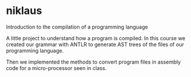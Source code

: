 # niklaus
Introduction to the compilation of a programming language

A little project to understand how a program is compiled.
In this course we created our grammar with ANTLR to generate AST trees of the files of our programming language.

Then we implemented the methods to convert program files in assembly code for a micro-processor seen in class.
